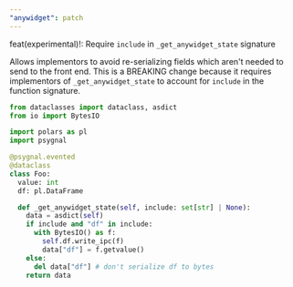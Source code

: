 ```yaml
---
"anywidget": patch
---
```


feat(experimental)!: Require `include` in `_get_anywidget_state` signature

Allows implementors to avoid re-serializing fields which aren't needed to send to the front end.
This is a BREAKING change because it requires implementors of `_get_anywidget_state` to
account for `include` in the function signature.

```python
from dataclasses import dataclass, asdict
from io import BytesIO

import polars as pl
import psygnal

@psygnal.evented
@dataclass
class Foo:
  value: int
  df: pl.DataFrame

  def _get_anywidget_state(self, include: set[str] | None):
    data = asdict(self)
    if include and "df" in include:
      with BytesIO() as f:
        self.df.write_ipc(f)
        data["df"] = f.getvalue()
    else:
      del data["df"] # don't serialize df to bytes
    return data
```
